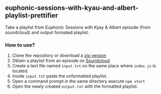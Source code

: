 ## euphonic-sessions-with-kyau-and-albert-playlist-prettifier
Take a playlist from Euphonic Sessions with Kyay & Albert episode (from soundcloud) and output formated playlist.

### How to use?

 1. Clone the repository or download a [zip version](https://github.com/chepe263/euphonic-sessions-with-kyau-and-albert-playlist-pretifier/archive/master.zip)
 2. Obtain a playlist from an episode on [Soundcloud](https://soundcloud.com/euphonicsessions)
 3. Create a text file named `input.txt` on the same place where `index.js` is located.
 4. Inside `input.txt` paste the unformatted playlist.
 5. Open a command prompt in the same directory execute `npm start`
 6. Open the newly created `output.txt` with the formatted playlist.
